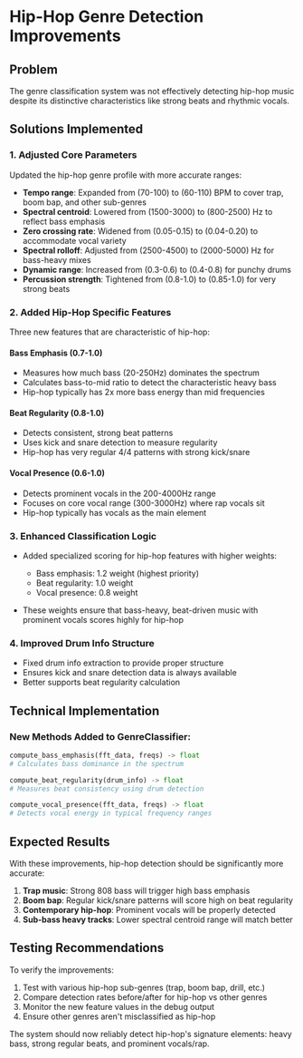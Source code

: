 # Hip-Hop Genre Detection Improvements

## Problem
The genre classification system was not effectively detecting hip-hop music despite its distinctive characteristics like strong beats and rhythmic vocals.

## Solutions Implemented

### 1. Adjusted Core Parameters
Updated the hip-hop genre profile with more accurate ranges:

- **Tempo range**: Expanded from (70-100) to (60-110) BPM to cover trap, boom bap, and other sub-genres
- **Spectral centroid**: Lowered from (1500-3000) to (800-2500) Hz to reflect bass emphasis
- **Zero crossing rate**: Widened from (0.05-0.15) to (0.04-0.20) to accommodate vocal variety
- **Spectral rolloff**: Adjusted from (2500-4500) to (2000-5000) Hz for bass-heavy mixes
- **Dynamic range**: Increased from (0.3-0.6) to (0.4-0.8) for punchy drums
- **Percussion strength**: Tightened from (0.8-1.0) to (0.85-1.0) for very strong beats

### 2. Added Hip-Hop Specific Features

Three new features that are characteristic of hip-hop:

#### Bass Emphasis (0.7-1.0)
- Measures how much bass (20-250Hz) dominates the spectrum
- Calculates bass-to-mid ratio to detect the characteristic heavy bass
- Hip-hop typically has 2x more bass energy than mid frequencies

#### Beat Regularity (0.8-1.0)
- Detects consistent, strong beat patterns
- Uses kick and snare detection to measure regularity
- Hip-hop has very regular 4/4 patterns with strong kick/snare

#### Vocal Presence (0.6-1.0)
- Detects prominent vocals in the 200-4000Hz range
- Focuses on core vocal range (300-3000Hz) where rap vocals sit
- Hip-hop typically has vocals as the main element

### 3. Enhanced Classification Logic

- Added specialized scoring for hip-hop features with higher weights:
  - Bass emphasis: 1.2 weight (highest priority)
  - Beat regularity: 1.0 weight
  - Vocal presence: 0.8 weight
  
- These weights ensure that bass-heavy, beat-driven music with prominent vocals scores highly for hip-hop

### 4. Improved Drum Info Structure

- Fixed drum info extraction to provide proper structure
- Ensures kick and snare detection data is always available
- Better supports beat regularity calculation

## Technical Implementation

### New Methods Added to GenreClassifier:

```python
compute_bass_emphasis(fft_data, freqs) -> float
# Calculates bass dominance in the spectrum

compute_beat_regularity(drum_info) -> float  
# Measures beat consistency using drum detection

compute_vocal_presence(fft_data, freqs) -> float
# Detects vocal energy in typical frequency ranges
```

## Expected Results

With these improvements, hip-hop detection should be significantly more accurate:

1. **Trap music**: Strong 808 bass will trigger high bass emphasis
2. **Boom bap**: Regular kick/snare patterns will score high on beat regularity
3. **Contemporary hip-hop**: Prominent vocals will be properly detected
4. **Sub-bass heavy tracks**: Lower spectral centroid range will match better

## Testing Recommendations

To verify the improvements:
1. Test with various hip-hop sub-genres (trap, boom bap, drill, etc.)
2. Compare detection rates before/after for hip-hop vs other genres
3. Monitor the new feature values in the debug output
4. Ensure other genres aren't misclassified as hip-hop

The system should now reliably detect hip-hop's signature elements: heavy bass, strong regular beats, and prominent vocals/rap.